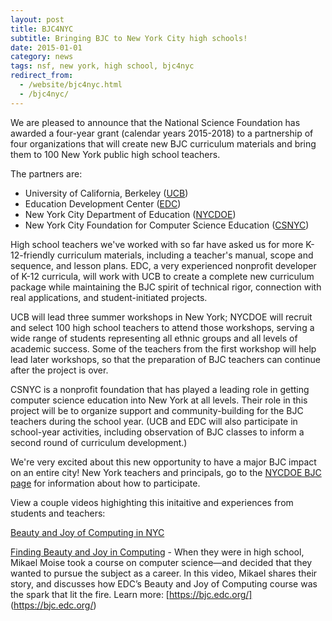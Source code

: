 ```yaml
---
layout: post
title: BJC4NYC
subtitle: Bringing BJC to New York City high schools!
date: 2015-01-01
category: news
tags: nsf, new york, high school, bjc4nyc
redirect_from:
  - /website/bjc4nyc.html
  - /bjc4nyc/
---
```


We are pleased to announce that the National Science Foundation has awarded a four-year grant (calendar years 2015-2018) to a partnership of four organizations that will create new BJC curriculum materials and bring them to 100 New York public high school teachers.

The partners are:

* University of California, Berkeley ([UCB](https://berkeley.edu/))
* Education Development Center ([EDC](https://edc.org/))
* New York City Department of Education ([NYCDOE](https://schools.nyc.gov/))
* New York City Foundation for Computer Science Education ([CSNYC](https://csnyc.org/))

High school teachers we've worked with so far have asked us for more K-12-friendly curriculum materials, including a teacher's manual, scope and sequence, and lesson plans. EDC, a very experienced nonprofit developer of K-12 curricula, will work with UCB to create a complete new curriculum package while maintaining the BJC spirit of technical rigor, connection with real applications, and student-initiated projects.

UCB will lead three summer workshops in New York; NYCDOE will recruit and select 100 high school teachers to attend those workshops, serving a wide range of students representing all ethnic groups and all levels of academic success. Some of the teachers from the first workshop will help lead later workshops, so that the preparation of BJC teachers can continue after the project is over.

CSNYC is a nonprofit foundation that has played a leading role in getting computer science education into New York at all levels. Their role in this project will be to organize support and community-building for the BJC teachers during the school year. (UCB and EDC will also participate in school-year activities, including observation of BJC classes to inform a second round of curriculum development.)

We're very excited about this new opportunity to have a major BJC impact on an entire city! New York teachers and principals, go to the [NYCDOE BJC page](https://sepnyc.org/apcs) for information about how to participate.

View a couple videos highighting this initaitive and experiences from students and teachers:

[Beauty and Joy of Computing in NYC](https://vimeo.com/164491027)

[Finding Beauty and Joy in Computing](https://youtu.be/aKNEnkQ8nN4) - When they were in high school, Mikael Moise took a course on computer science—and decided that they wanted to pursue the subject as a career. In this video, Mikael shares their story, and discusses how EDC’s Beauty and Joy of Computing course was the spark that lit the fire. Learn more: [https://bjc.edc.org/] (https://bjc.edc.org/)
